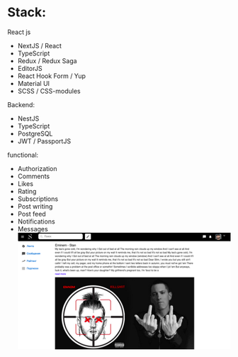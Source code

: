 # Stack: 

React js

- NextJS / React
- TypeScript
- Redux / Redux Saga
- EditorJS
- React Hook Form / Yup
- Material UI
- SCSS / CSS-modules

Backend:
- NestJS
- TypeScript
- PostgreSQL
- JWT / PassportJS


functional:
- Authorization
- Comments
- Likes
- Rating
- Subscriptions
- Post writing
- Post feed
- Notifications
- Messages
![](https://github.com/1andau/webdev-journal/blob/master/screen.png)


